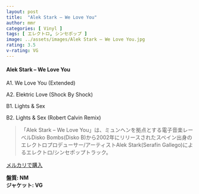 ```yaml
---
layout: post
title:  "Alek Stark – We Love You"
author: mmr
categories: [ Vinyl ]
tags: [ エレクトロ, シンセポップ ]
image: ../assets/images/Alek Stark – We Love You.jpg
rating: 3.5
v-rating: VG
---
```


#### Alek Stark – We Love You

A1. We Love You (Extended)

A2. Elektric Love (Shock By Shock)

B1. Lights & Sex

B2. Lights & Sex (Robert Calvin Remix)

> 「Alek Stark – We Love You」は、ミュンヘンを拠点とする電子音楽レーベルDisko Bombs(Disko B)から2002年にリリースされたスペイン出身のエレクトロプロデューサー/アーティストAlek Stark(Serafín Gallego)によるエレクトロ/シンセポップトラック。

[メルカリで購入](https://jp.mercari.com/item/m44739620198)

<div class="mt-4 mb-4 d-flex align-items-center">
<strong class="mr-1">盤質: NM</strong>
</div>
<div class="mt-4 mb-4 d-flex align-items-center">
<strong class="mr-1">ジャケット: VG</strong>
</div>
